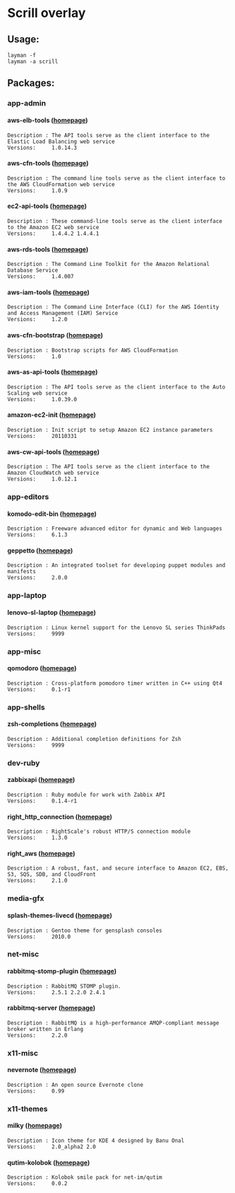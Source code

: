 # Scrill overlay
## Usage:
    layman -f
    layman -a scrill
## Packages:
### app-admin
#### aws-elb-tools ([homepage](http://aws.amazon.com/developertools/Amazon-EC2/2536))
    Description : The API tools serve as the client interface to the Elastic Load Balancing web service
    Versions:     1.0.14.3
#### aws-cfn-tools ([homepage](http://aws.amazon.com/developertools/AWS-CloudFormation/2555753788650372))
    Description : The command line tools serve as the client interface to the AWS CloudFormation web service
    Versions:     1.0.9
#### ec2-api-tools ([homepage](http://developer.amazonwebservices.com/connect/entry.jspa?externalID=351&categoryID=88))
    Description : These command-line tools serve as the client interface to the Amazon EC2 web service
    Versions:     1.4.4.2 1.4.4.1
#### aws-rds-tools ([homepage](http://aws.amazon.com/developertools/2928))
    Description : The Command Line Toolkit for the Amazon Relational Database Service
    Versions:     1.4.007
#### aws-iam-tools ([homepage](http://aws.amazon.com/developertools/AWS-Identity-and-Access-Management/4143))
    Description : The Command Line Interface (CLI) for the AWS Identity and Access Management (IAM) Service
    Versions:     1.2.0
#### aws-cfn-bootstrap ([homepage](http://aws.amazon.com/developertools/4026240853893296))
    Description : Bootstrap scripts for AWS CloudFormation
    Versions:     1.0
#### aws-as-api-tools ([homepage](http://aws.amazon.com/developertools/2535))
    Description : The API tools serve as the client interface to the Auto Scaling web service
    Versions:     1.0.39.0
#### amazon-ec2-init ([homepage](http://www.gentoo.org/))
    Description : Init script to setup Amazon EC2 instance parameters
    Versions:     20110331
#### aws-cw-api-tools ([homepage](http://aws.amazon.com/developertools/2534))
    Description : The API tools serve as the client interface to the Amazon CloudWatch web service
    Versions:     1.0.12.1

### app-editors
#### komodo-edit-bin ([homepage](http://www.activestate.com/products/komodo_edit))
    Description : Freeware advanced editor for dynamic and Web languages
    Versions:     6.1.3
#### geppetto ([homepage](http://cloudsmith.github.com/geppetto))
    Description : An integrated toolset for developing puppet modules and manifests
    Versions:     2.0.0

### app-laptop
#### lenovo-sl-laptop ([homepage](http://github.com/tadzik/lenovo-sl-laptop))
    Description : Linux kernel support for the Lenovo SL series ThinkPads
    Versions:     9999

### app-misc
#### qomodoro ([homepage](http://sourceforge.net/p/qomodoro/))
    Description : Cross-platform pomodoro timer written in C++ using Qt4
    Versions:     0.1-r1

### app-shells
#### zsh-completions ([homepage](https://github.com/zsh-users/zsh-completions))
    Description : Additional completion definitions for Zsh
    Versions:     9999

### dev-ruby
#### zabbixapi ([homepage](http://github.com/verm666/RubyZabbixApi))
    Description : Ruby module for work with Zabbix API
    Versions:     0.1.4-r1
#### right_http_connection ([homepage](http://rightscale.rubyforge.org/))
    Description : RightScale's robust HTTP/S connection module
    Versions:     1.3.0
#### right_aws ([homepage](http://www.rightscale.com/))
    Description : A robust, fast, and secure interface to Amazon EC2, EBS, S3, SQS, SDB, and CloudFront
    Versions:     2.1.0

### media-gfx
#### splash-themes-livecd ([homepage](http://www.gentoo.org/))
    Description : Gentoo theme for gensplash consoles
    Versions:     2010.0

### net-misc
#### rabbitmq-stomp-plugin ([homepage](http://www.rabbitmq.com/plugins.html#rabbitmq-stomp))
    Description : RabbitMQ STOMP plugin.
    Versions:     2.5.1 2.2.0 2.4.1
#### rabbitmq-server ([homepage](http://www.rabbitmq.com/))
    Description : RabbitMQ is a high-performance AMQP-compliant message broker written in Erlang
    Versions:     2.2.0

### x11-misc
#### nevernote ([homepage](http://nevernote.sourceforge.net/index.htm))
    Description : An open source Evernote clone
    Versions:     0.99

### x11-themes
#### milky ([homepage](http://kde-look.org/content/show.php/Milky?content=133124))
    Description : Icon theme for KDE 4 designed by Banu Önal
    Versions:     2.0_alpha2 2.0
#### qutim-kolobok ([homepage](http://www.qutim.org))
    Description : Kolobok smile pack for net-im/qutim
    Versions:     0.0.2

